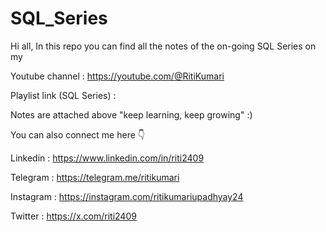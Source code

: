 # SQL_Series
Hi all, In this repo you can find all the notes of the on-going SQL Series on my

Youtube channel : https://youtube.com/@RitiKumari

Playlist link (SQL Series) : 

Notes are attached above "keep learning, keep growing" :)

You can also connect me here 👇

Linkedin : https://www.linkedin.com/in/riti2409 

Telegram : https://telegram.me/ritikumari 

Instagram : https://instagram.com/ritikumariupadhyay24

Twitter : https://x.com/riti2409

